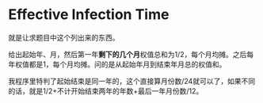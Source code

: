 # Effective Infection Time

就是让求题目中这个列出来的东西。

给出起始年、月，然后第一年**剩下的几个月**权值总和为1/2，每个月均摊。之后每年权值都是1，每个月均摊。问的是从起始年月到结束年月总的权值和。

我程序里特判了起始结束是同一年的，这个直接算月份数/24就可以了，如果不同的话，就是1/2+不计开始结束两年的年数+最后一年月份数/12。
